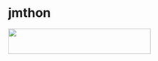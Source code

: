 # jmthon

<p align="left"><a href="https://heroku.com/deploy?template=https://github.com/JMOTHON-AR/musi"> <img src="https://img.shields.io/badge/Deploy%20To%20Heroku-purple?style=for-the-badge&logo=heroku" width="320" height="58.45"/></a></p>
